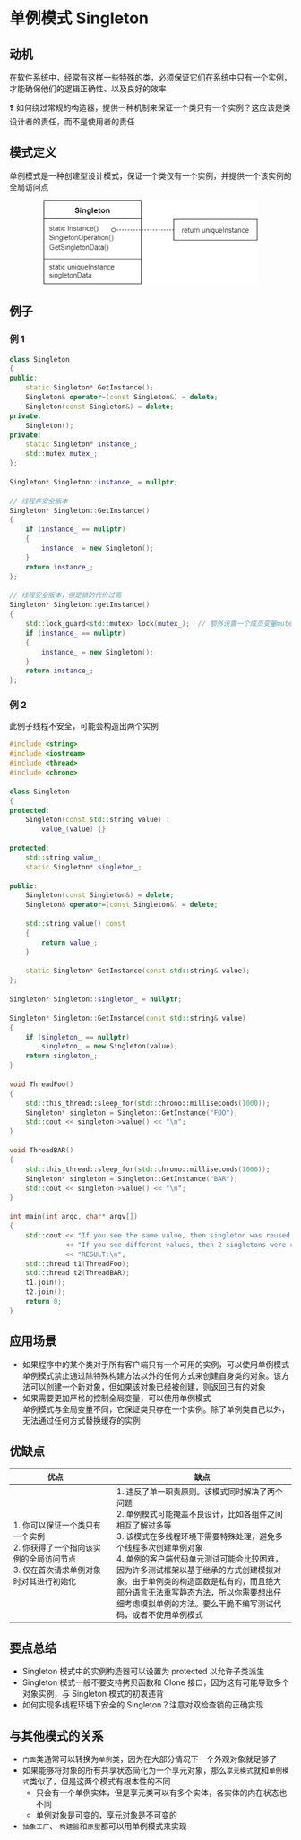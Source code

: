 # 单例模式 Singleton

## 动机

在软件系统中，经常有这样一些特殊的类，必须保证它们在系统中只有一个实例，才能确保他们的逻辑正确性、以及良好的效率

:question: 如何绕过常规的构造器，提供一种机制来保证一个类只有一个实例？这应该是类设计者的责任，而不是使用者的责任

## 模式定义

单例模式是一种创建型设计模式，保证一个类仅有一个实例，并提供一个该实例的全局访问点

<div align="center"><img src="../images/单件模式.drawio.png" alt="单件模式" height=150 width= /></div>

## 例子

### 例 1

```cpp
class Singleton
{
public:
    static Singleton* GetInstance();
    Singleton& operator=(const Singleton&) = delete;
    Singleton(const Singleton&) = delete;
private:
    Singleton();
private:
    static Singleton* instance_;
    std::mutex mutex_;
};

Singleton* Singleton::instance_ = nullptr;

// 线程非安全版本
Singleton* Singleton::GetInstance()
{
    if (instance_ == nullptr)
    {
        instance_ = new Singleton();
    }
    return instance_;
};

// 线程安全版本，但是锁的代价过高
Singleton* Singleton::getInstance()
{
    std::lock_guard<std::mutex> lock(mutex_);  // 额外设置一个成员变量mutex_即可
    if (instance_ == nullptr)
    {
        instance_ = new Singleton();
    }
    return instance_;
};
```

### 例 2

此例子线程不安全，可能会构造出两个实例

```cpp
#include <string>
#include <iostream>
#include <thread>
#include <chrono>

class Singleton
{
protected:
    Singleton(const std::string value) :
        value_(value) {}

protected:
    std::string value_;
    static Singleton* singleton_;

public:
    Singleton(const Singleton&) = delete;
    Singleton& operator=(const Singleton&) = delete;

    std::string value() const
    {
        return value_;
    }

    static Singleton* GetInstance(const std::string& value);
};

Singleton* Singleton::singleton_ = nullptr;

Singleton* Singleton::GetInstance(const std::string& value)
{
    if (singleton_ == nullptr)
        singleton_ = new Singleton(value);
    return singleton_;
}

void ThreadFoo()
{
    std::this_thread::sleep_for(std::chrono::milliseconds(1000));
    Singleton* singleton = Singleton::GetInstance("FOO");
    std::cout << singleton->value() << "\n";
}

void ThreadBAR()
{
    std::this_thread::sleep_for(std::chrono::milliseconds(1000));
    Singleton* singleton = Singleton::GetInstance("BAR");
    std::cout << singleton->value() << "\n";
}

int main(int argc, char* argv[])
{
    std::cout << "If you see the same value, then singleton was reused (yay!\n"
              << "If you see different values, then 2 singletons were created (booo!!)\n\n"
              << "RESULT:\n";
    std::thread t1(ThreadFoo);
    std::thread t2(ThreadBAR);
    t1.join();
    t2.join();
    return 0;
}
```

## 应用场景

- 如果程序中的某个类对于所有客户端只有一个可用的实例，可以使用单例模式  
  单例模式禁止通过除特殊构建方法以外的任何方式来创建自身类的对象。该方法可以创建一个新对象，但如果该对象已经被创建，则返回已有的对象
- 如果需要更加严格的控制全局变量，可以使用单例模式  
  单例模式与全局变量不同，它保证类只存在一个实例。除了单例类自己以外，无法通过任何方式替换缓存的实例

## 优缺点

| <div style="width:150px">优点</div>                                                                                       | 缺点                                                                                                                                                                                                                                                                                                                                                                                                                                 |
| ------------------------------------------------------------------------------------------------------------------------- | ------------------------------------------------------------------------------------------------------------------------------------------------------------------------------------------------------------------------------------------------------------------------------------------------------------------------------------------------------------------------------------------------------------------------------------ |
| 1. 你可以保证一个类只有一个实例 <br> 2. 你获得了一个指向该实例的全局访问节点 <br> 3. 仅在首次请求单例对象时对其进行初始化 | 1. 违反了单一职责原则。该模式同时解决了两个问题 <br> 2. 单例模式可能掩盖不良设计，比如各组件之间相互了解过多等 <br> 3. 该模式在多线程环境下需要特殊处理，避免多个线程多次创建单例对象 <br> 4. 单例的客户端代码单元测试可能会比较困难，因为许多测试框架以基于继承的方式创建模拟对象。由于单例类的构造函数是私有的，而且绝大部分语言无法重写静态方法，所以你需要想出仔细考虑模拟单例的方法。要么干脆不编写测试代码，或者不使用单例模式 |

## 要点总结

- Singleton 模式中的实例构造器可以设置为 protected 以允许子类派生
- Singleton 模式一般不要支持拷贝函数和 Clone 接口，因为这有可能导致多个对象实例，与 Singleton 模式的初衷违背
- 如何实现多线程环境下安全的 Singleton？注意对双检查锁的正确实现

## 与其他模式的关系

- `门面`类通常可以转换为`单例`类，因为在大部分情况下一个外观对象就足够了
- 如果能够将对象的所有共享状态简化为一个享元对象，那么`享元模式`就和`单例模式`类似了，但是这两个模式有根本性的不同
  - 只会有一个单例实体，但是享元类可以有多个实体，各实体的内在状态也不同
  - 单例对象是可变的，享元对象是不可变的
- `抽象工厂`、 `构建器`和`原型`都可以用单例模式来实现
